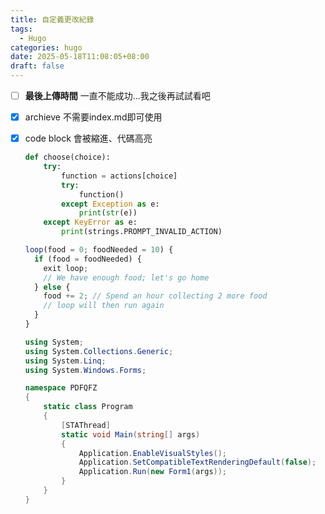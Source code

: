 ```yaml
---
title: 自定義更改紀錄
tags:
  - Hugo
categories: hugo
date: 2025-05-18T11:08:05+08:00
draft: false
---
```

- [ ] **最後上傳時間**
   一直不能成功...我之後再試試看吧

- [x] archieve 不需要index.md即可使用
   
- [x] code block 會被縮進、代碼高亮

   ```python
   def choose(choice):
       try:
           function = actions[choice]
           try:
               function()
           except Exception as e:
               print(str(e))
       except KeyError as e:
           print(strings.PROMPT_INVALID_ACTION)
   ```

   ```javascript
   loop(food = 0; foodNeeded = 10) {
     if (food = foodNeeded) {
       exit loop;
       // We have enough food; let's go home
     } else {
       food += 2; // Spend an hour collecting 2 more food
       // loop will then run again
     }
   }
   ```

   ```c#
   using System;
   using System.Collections.Generic;
   using System.Linq;
   using System.Windows.Forms;
   
   namespace PDFQFZ
   {
       static class Program
       {
           [STAThread]
           static void Main(string[] args)
           {
               Application.EnableVisualStyles();
               Application.SetCompatibleTextRenderingDefault(false);
               Application.Run(new Form1(args));
           }
       }
   }
   ```

   
